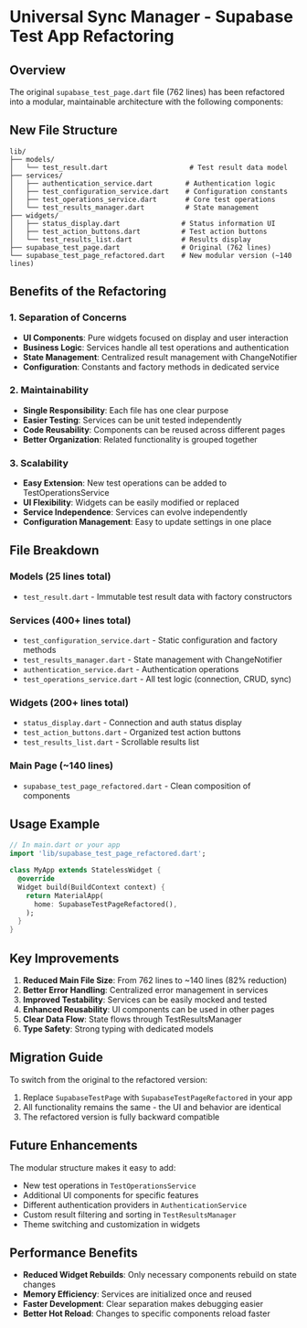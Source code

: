 # Universal Sync Manager - Supabase Test App Refactoring

## Overview

The original `supabase_test_page.dart` file (762 lines) has been refactored into a modular, maintainable architecture with the following components:

## New File Structure

```
lib/
├── models/
│   └── test_result.dart                    # Test result data model
├── services/
│   ├── authentication_service.dart        # Authentication logic
│   ├── test_configuration_service.dart    # Configuration constants
│   ├── test_operations_service.dart       # Core test operations
│   └── test_results_manager.dart          # State management
├── widgets/
│   ├── status_display.dart               # Status information UI
│   ├── test_action_buttons.dart          # Test action buttons
│   └── test_results_list.dart            # Results display
├── supabase_test_page.dart               # Original (762 lines)
└── supabase_test_page_refactored.dart    # New modular version (~140 lines)
```

## Benefits of the Refactoring

### 1. **Separation of Concerns**
- **UI Components**: Pure widgets focused on display and user interaction
- **Business Logic**: Services handle all test operations and authentication
- **State Management**: Centralized result management with ChangeNotifier
- **Configuration**: Constants and factory methods in dedicated service

### 2. **Maintainability**
- **Single Responsibility**: Each file has one clear purpose
- **Easier Testing**: Services can be unit tested independently
- **Code Reusability**: Components can be reused across different pages
- **Better Organization**: Related functionality is grouped together

### 3. **Scalability**
- **Easy Extension**: New test operations can be added to TestOperationsService
- **UI Flexibility**: Widgets can be easily modified or replaced
- **Service Independence**: Services can evolve independently
- **Configuration Management**: Easy to update settings in one place

## File Breakdown

### Models (25 lines total)
- `test_result.dart` - Immutable test result data with factory constructors

### Services (400+ lines total)
- `test_configuration_service.dart` - Static configuration and factory methods
- `test_results_manager.dart` - State management with ChangeNotifier
- `authentication_service.dart` - Authentication operations
- `test_operations_service.dart` - All test logic (connection, CRUD, sync)

### Widgets (200+ lines total)
- `status_display.dart` - Connection and auth status display
- `test_action_buttons.dart` - Organized test action buttons
- `test_results_list.dart` - Scrollable results list

### Main Page (~140 lines)
- `supabase_test_page_refactored.dart` - Clean composition of components

## Usage Example

```dart
// In main.dart or your app
import 'lib/supabase_test_page_refactored.dart';

class MyApp extends StatelessWidget {
  @override
  Widget build(BuildContext context) {
    return MaterialApp(
      home: SupabaseTestPageRefactored(),
    );
  }
}
```

## Key Improvements

1. **Reduced Main File Size**: From 762 lines to ~140 lines (82% reduction)
2. **Better Error Handling**: Centralized error management in services
3. **Improved Testability**: Services can be easily mocked and tested
4. **Enhanced Reusability**: UI components can be used in other pages
5. **Clear Data Flow**: State flows through TestResultsManager
6. **Type Safety**: Strong typing with dedicated models

## Migration Guide

To switch from the original to the refactored version:

1. Replace `SupabaseTestPage` with `SupabaseTestPageRefactored` in your app
2. All functionality remains the same - the UI and behavior are identical
3. The refactored version is fully backward compatible

## Future Enhancements

The modular structure makes it easy to add:
- New test operations in `TestOperationsService`
- Additional UI components for specific features
- Different authentication providers in `AuthenticationService`
- Custom result filtering and sorting in `TestResultsManager`
- Theme switching and customization in widgets

## Performance Benefits

- **Reduced Widget Rebuilds**: Only necessary components rebuild on state changes
- **Memory Efficiency**: Services are initialized once and reused
- **Faster Development**: Clear separation makes debugging easier
- **Better Hot Reload**: Changes to specific components reload faster
